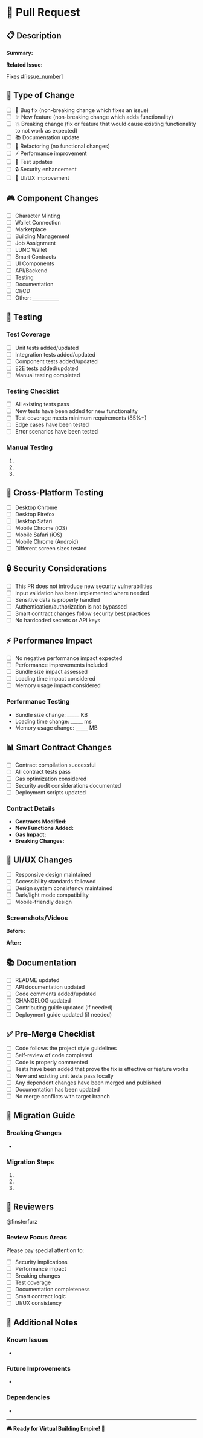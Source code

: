 # 🎯 Pull Request

## 📋 Description
<!-- Provide a brief description of the changes in this PR -->

**Summary:** 
<!-- What does this PR do? -->

**Related Issue:** 
<!-- Link to the issue this PR addresses (if applicable) -->
Fixes #[issue_number]

## 🔄 Type of Change
<!-- Check all that apply -->
- [ ] 🐛 Bug fix (non-breaking change which fixes an issue)
- [ ] ✨ New feature (non-breaking change which adds functionality)
- [ ] 💥 Breaking change (fix or feature that would cause existing functionality to not work as expected)
- [ ] 📚 Documentation update
- [ ] 🔧 Refactoring (no functional changes)
- [ ] ⚡ Performance improvement
- [ ] 🧪 Test updates
- [ ] 🔒 Security enhancement
- [ ] 🎨 UI/UX improvement

## 🎮 Component Changes
<!-- Check all components affected by this PR -->
- [ ] Character Minting
- [ ] Wallet Connection  
- [ ] Marketplace
- [ ] Building Management
- [ ] Job Assignment
- [ ] LUNC Wallet
- [ ] Smart Contracts
- [ ] UI Components
- [ ] API/Backend
- [ ] Testing
- [ ] Documentation
- [ ] CI/CD
- [ ] Other: ___________

## 🧪 Testing
<!-- Describe the tests you ran to verify your changes -->

### Test Coverage
- [ ] Unit tests added/updated
- [ ] Integration tests added/updated
- [ ] Component tests added/updated
- [ ] E2E tests added/updated
- [ ] Manual testing completed

### Testing Checklist
- [ ] All existing tests pass
- [ ] New tests have been added for new functionality
- [ ] Test coverage meets minimum requirements (85%+)
- [ ] Edge cases have been tested
- [ ] Error scenarios have been tested

### Manual Testing
<!-- Describe what manual testing you performed -->
1. 
2. 
3. 

## 📱 Cross-Platform Testing
<!-- Check all platforms where you tested this change -->
- [ ] Desktop Chrome
- [ ] Desktop Firefox
- [ ] Desktop Safari
- [ ] Mobile Chrome (iOS)
- [ ] Mobile Safari (iOS)
- [ ] Mobile Chrome (Android)
- [ ] Different screen sizes tested

## 🔒 Security Considerations
<!-- Answer these security questions -->
- [ ] This PR does not introduce new security vulnerabilities
- [ ] Input validation has been implemented where needed
- [ ] Sensitive data is properly handled
- [ ] Authentication/authorization is not bypassed
- [ ] Smart contract changes follow security best practices
- [ ] No hardcoded secrets or API keys

## ⚡ Performance Impact
<!-- Assess the performance impact of your changes -->
- [ ] No negative performance impact expected
- [ ] Performance improvements included
- [ ] Bundle size impact assessed
- [ ] Loading time impact considered
- [ ] Memory usage impact considered

### Performance Testing
<!-- If applicable, include performance test results -->
- Bundle size change: _____ KB
- Loading time change: _____ ms
- Memory usage change: _____ MB

## 📊 Smart Contract Changes
<!-- If this PR includes smart contract changes -->
- [ ] Contract compilation successful
- [ ] All contract tests pass
- [ ] Gas optimization considered
- [ ] Security audit considerations documented
- [ ] Deployment scripts updated

### Contract Details
- **Contracts Modified:** 
- **New Functions Added:** 
- **Gas Impact:** 
- **Breaking Changes:** 

## 🎨 UI/UX Changes
<!-- If this PR includes UI/UX changes -->
- [ ] Responsive design maintained
- [ ] Accessibility standards followed
- [ ] Design system consistency maintained
- [ ] Dark/light mode compatibility
- [ ] Mobile-friendly design

### Screenshots/Videos
<!-- Include before/after screenshots or demo videos -->
**Before:**
<!-- Screenshot or description of current state -->

**After:** 
<!-- Screenshot or description of new state -->

## 📚 Documentation
<!-- Check all documentation that has been updated -->
- [ ] README updated
- [ ] API documentation updated
- [ ] Code comments added/updated
- [ ] CHANGELOG updated
- [ ] Contributing guide updated (if needed)
- [ ] Deployment guide updated (if needed)

## ✅ Pre-Merge Checklist
<!-- Ensure all items are completed before requesting review -->
- [ ] Code follows the project style guidelines
- [ ] Self-review of code completed
- [ ] Code is properly commented
- [ ] Tests have been added that prove the fix is effective or feature works
- [ ] New and existing unit tests pass locally
- [ ] Any dependent changes have been merged and published
- [ ] Documentation has been updated
- [ ] No merge conflicts with target branch

## 🔄 Migration Guide
<!-- If this is a breaking change, provide migration instructions -->
<!-- Remove this section if not applicable -->

### Breaking Changes
- 

### Migration Steps
1. 
2. 
3. 

## 🎯 Reviewers
<!-- Tag specific reviewers if needed -->
@finsterfurz 

### Review Focus Areas
<!-- Help reviewers know what to focus on -->
Please pay special attention to:
- [ ] Security implications
- [ ] Performance impact
- [ ] Breaking changes
- [ ] Test coverage
- [ ] Documentation completeness
- [ ] Smart contract logic
- [ ] UI/UX consistency

## 📝 Additional Notes
<!-- Any additional information that reviewers should know -->

### Known Issues
<!-- List any known issues or limitations -->
- 

### Future Improvements
<!-- Suggestions for future enhancements -->
- 

### Dependencies
<!-- List any dependencies or prerequisites -->
- 

---

**🎮 Ready for Virtual Building Empire! 🚀**